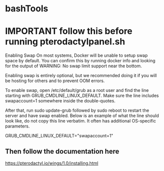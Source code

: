 # bashTools

# IMPORTANT follow this before running pterodactylpanel.sh

Enabling Swap
On most systems, Docker will be unable to setup swap space by default. You can confirm this by running docker info and looking for the output of WARNING: No swap limit support near the bottom.

Enabling swap is entirely optional, but we recommended doing it if you will be hosting for others and to prevent OOM errors.

To enable swap, open /etc/default/grub as a root user and find the line starting with GRUB_CMDLINE_LINUX_DEFAULT. Make sure the line includes swapaccount=1 somewhere inside the double-quotes.

After that, run sudo update-grub followed by sudo reboot to restart the server and have swap enabled. Below is an example of what the line should look like, do not copy this line verbatim. It often has additional OS-specific parameters.

GRUB_CMDLINE_LINUX_DEFAULT="swapaccount=1"

## Then follow the documentation here

https://pterodactyl.io/wings/1.0/installing.html
